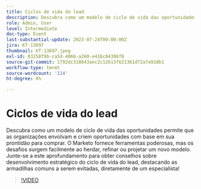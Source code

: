 ```yaml
---
title: Ciclos de vida do lead
description: Descubra como um modelo de ciclo de vida das oportunidades permite que as organizações envolvam e criem oportunidades com base em sua prontidão para comprar. O Marketo fornece ferramentas poderosas, mas os desafios surgem facilmente ao herdar, refinar ou projetar um novo modelo. Junte-se a este aprofundamento para obter conselhos sobre desenvolvimento estratégico do ciclo de vida do lead, destacando as armadilhas comuns a serem evitadas, diretamente de um especialista!
role: Admin, User
level: Intermediate
doc-type: Event
last-substantial-update: 2023-07-24T00:00:00Z
jira: KT-13697
thumbnail: KT-13697.jpeg
exl-id: 03258f9b-ca5d-406b-a260-e41bc04396f8
source-git-commit: 1792dc318643aec2c12613f621361d72a7a918b1
workflow-type: tm+mt
source-wordcount: '114'
ht-degree: 0%

---
```


# Ciclos de vida do lead

Descubra como um modelo de ciclo de vida das oportunidades permite que as organizações envolvam e criem oportunidades com base em sua prontidão para comprar. O Marketo fornece ferramentas poderosas, mas os desafios surgem facilmente ao herdar, refinar ou projetar um novo modelo. Junte-se a este aprofundamento para obter conselhos sobre desenvolvimento estratégico do ciclo de vida do lead, destacando as armadilhas comuns a serem evitadas, diretamente de um especialista!

>[!VIDEO](https://video.tv.adobe.com/v/3421711/?learn=on)
